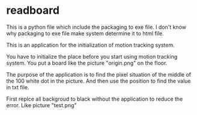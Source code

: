 # readboard

This is a python file which include the packaging to exe file. I don't know why packaging to exe file make system determine it to html file.

This is an application for the initialization of motion tracking system.

You have to initialize the place before you start using motion tracking system. You put a board like the picture "origin.png" on the floor.

The purpose of the application is to find the pixel situation of the middle of the 100 white dot in the picture. And then use the position to find the value in txt file.

First replce all backgroud to black without the application to reduce the error. Like picture "test.png"
